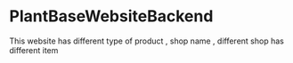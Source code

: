 # PlantBaseWebsiteBackend
This website has different type of product , shop name , different shop has different item
